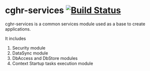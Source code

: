 cghr-services  [![Build Status](https://travis-ci.org/ravitez/cghr-services.png?branch=master)](https://travis-ci.org/ravitez/cghr-services)
=============

cghr-services is a common services module used as a base to create applications.  

It includes

1. Security module
2. DataSync module
3. DbAccess and DbStore modules
4. Context Startup tasks execution module
